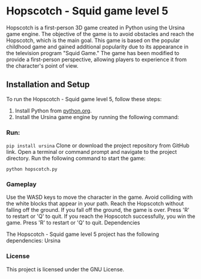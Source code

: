 # Hopscotch - Squid game level 5

Hopscotch is a first-person 3D game created in Python using the Ursina game engine. The objective of the game is to avoid obstacles and reach the Hopscotch, which is the main goal. This game is based on the popular childhood game and gained additional popularity due to its appearance in the television program "Squid Game." The game has been modified to provide a first-person perspective, allowing players to experience it from the character's point of view.

## Installation and Setup

To run the Hopscotch - Squid game level 5, follow these steps:

1. Install Python from [python.org](https://www.python.org).
2. Install the Ursina game engine by running the following command:

### Run:
```pip install ursina```
Clone or download the project repository from GitHub link.
Open a terminal or command prompt and navigate to the project directory.
Run the following command to start the game:

```python hopscotch.py```

### Gameplay
Use the WASD keys to move the character in the game.
Avoid colliding with the white blocks that appear in your path.
Reach the Hopscotch without falling off the ground.
If you fall off the ground, the game is over. Press 'R' to restart or 'Q' to quit.
If you reach the Hopscotch successfully, you win the game. Press 'R' to restart or 'Q' to quit.
Dependencies

The Hopscotch - Squid game level 5 project has the following dependencies:
Ursina 


### License
This project is licensed under the GNU License.
